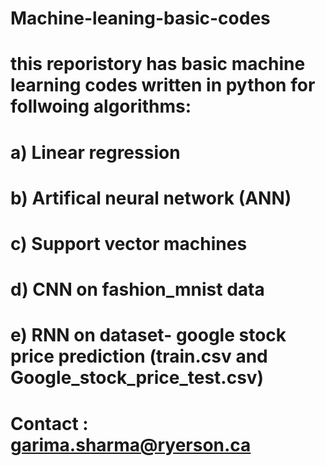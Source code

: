 # Machine-leaning-basic-codes
# this reporistory has basic machine learning codes written in python for follwoing algorithms: 
# a) Linear regression
# b) Artifical neural network (ANN)
# c) Support vector machines
# d) CNN on fashion_mnist data
# e) RNN on dataset- google stock price prediction (train.csv and Google_stock_price_test.csv)

# Contact : garima.sharma@ryerson.ca
